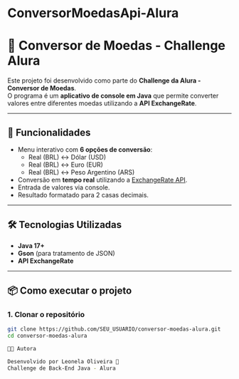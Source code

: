 # ConversorMoedasApi-Alura
# 💱 Conversor de Moedas - Challenge Alura

Este projeto foi desenvolvido como parte do **Challenge da Alura - Conversor de Moedas**.  
O programa é um **aplicativo de console em Java** que permite converter valores entre diferentes moedas utilizando a **API ExchangeRate**.

---

## 🚀 Funcionalidades

- Menu interativo com **6 opções de conversão**:
  - Real (BRL) ↔ Dólar (USD)
  - Real (BRL) ↔ Euro (EUR)
  - Real (BRL) ↔ Peso Argentino (ARS)
- Conversão em **tempo real** utilizando a [ExchangeRate API](https://www.exchangerate-api.com/).
- Entrada de valores via console.
- Resultado formatado para 2 casas decimais.

---

## 🛠️ Tecnologias Utilizadas

- **Java 17+**
- **Gson** (para tratamento de JSON)
- **API ExchangeRate**

---

## 📦 Como executar o projeto

### 1. Clonar o repositório
```bash
git clone https://github.com/SEU_USUARIO/conversor-moedas-alura.git
cd conversor-moedas-alura

👩‍💻 Autora

Desenvolvido por Leonela Oliveira 💚
Challenge de Back-End Java - Alura
